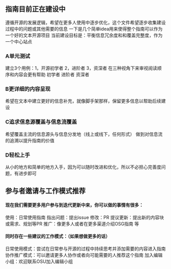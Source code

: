 ## 指南目前正在建设中
遵循开源的发展逻辑，希望在更多人使用中逐步优化，这个文件希望逐步收集建设过程中的问题或其他需要的信息
一下是几个简单idea用来使得整个指南可以作为一个好的文本开源项目
当前建设目标是：平衡信息冗余度和和覆盖完整度，作为一个中心站点

### A单元测试
建立3个用例：1，开源初学者  2，进阶者  3，资深者
在三种视角下来审视阅读顺序和内容会更有帮助
初学者
进阶者
资深者

### B更详细的内容呈现
希望在文本中建立更好的信息补充，就像脚手架那样，保留更多信息以帮助后续建设

### C追求信息源覆盖与信息流覆盖
希望覆盖主流的信息源头与信息分发地（线上或线下，任何形式）
做到对信息流的追溯以提升指南的价值

### D轻松上手
从小的地方和简单的地方入手，因为可以随时改进和优化，所以不必担心完善度问题，有进步即可



## 参与者邀请与工作模式推荐
#### 现在我们需要更多用户参与到迭代更新中来，你可以做的事情有很多：
使用：日常使用指南
指出问题：提出issue
修改：PR
提议更新：提出新的内容块或需求、规划等PR
推广：像更多人或者在更多渠道介绍OSG指南
等

#### 同时存在一些建议的工作模式：（如果想做更多的话）
日常使用模式：尝试在日常参与开源的过程中持续思考并添加需要的内容进入指南
协作推广模式：可以邀请更多人协作或者向可能需要的人推荐这个指南
加入编辑小组：欢迎联系OSU加入编辑小组
